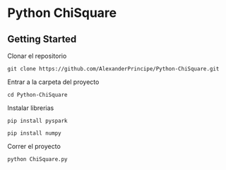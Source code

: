 # Python ChiSquare

## Getting Started

Clonar el repositorio

```
git clone https://github.com/AlexanderPrincipe/Python-ChiSquare.git
```

Entrar a la carpeta del proyecto

```
cd Python-ChiSquare
```

Instalar librerias

```
pip install pyspark
```

```
pip install numpy
```

Correr el proyecto

```
python ChiSquare.py
```

